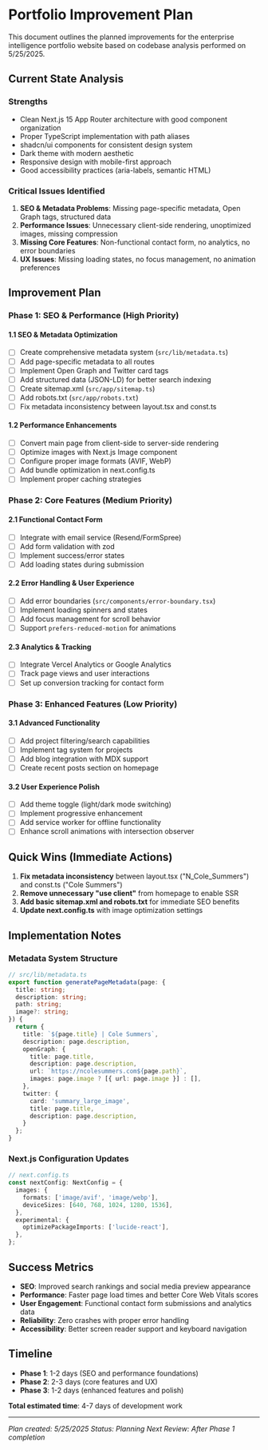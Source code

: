 # Portfolio Improvement Plan

This document outlines the planned improvements for the enterprise intelligence portfolio website based on codebase analysis performed on 5/25/2025.

## Current State Analysis

### Strengths
- Clean Next.js 15 App Router architecture with good component organization
- Proper TypeScript implementation with path aliases
- shadcn/ui components for consistent design system
- Dark theme with modern aesthetic
- Responsive design with mobile-first approach
- Good accessibility practices (aria-labels, semantic HTML)

### Critical Issues Identified
1. **SEO & Metadata Problems**: Missing page-specific metadata, Open Graph tags, structured data
2. **Performance Issues**: Unnecessary client-side rendering, unoptimized images, missing compression
3. **Missing Core Features**: Non-functional contact form, no analytics, no error boundaries
4. **UX Issues**: Missing loading states, no focus management, no animation preferences

## Improvement Plan

### Phase 1: SEO & Performance (High Priority)

#### 1.1 SEO & Metadata Optimization
- [ ] Create comprehensive metadata system (`src/lib/metadata.ts`)
- [ ] Add page-specific metadata to all routes
- [ ] Implement Open Graph and Twitter card tags
- [ ] Add structured data (JSON-LD) for better search indexing
- [ ] Create sitemap.xml (`src/app/sitemap.ts`)
- [ ] Add robots.txt (`src/app/robots.txt`)
- [ ] Fix metadata inconsistency between layout.tsx and const.ts

#### 1.2 Performance Enhancements
- [ ] Convert main page from client-side to server-side rendering
- [ ] Optimize images with Next.js Image component
- [ ] Configure proper image formats (AVIF, WebP)
- [ ] Add bundle optimization in next.config.ts
- [ ] Implement proper caching strategies

### Phase 2: Core Features (Medium Priority)

#### 2.1 Functional Contact Form
- [ ] Integrate with email service (Resend/FormSpree)
- [ ] Add form validation with zod
- [ ] Implement success/error states
- [ ] Add loading states during submission

#### 2.2 Error Handling & User Experience
- [ ] Add error boundaries (`src/components/error-boundary.tsx`)
- [ ] Implement loading spinners and states
- [ ] Add focus management for scroll behavior
- [ ] Support `prefers-reduced-motion` for animations

#### 2.3 Analytics & Tracking
- [ ] Integrate Vercel Analytics or Google Analytics
- [ ] Track page views and user interactions
- [ ] Set up conversion tracking for contact form

### Phase 3: Enhanced Features (Low Priority)

#### 3.1 Advanced Functionality
- [ ] Add project filtering/search capabilities
- [ ] Implement tag system for projects
- [ ] Add blog integration with MDX support
- [ ] Create recent posts section on homepage

#### 3.2 User Experience Polish
- [ ] Add theme toggle (light/dark mode switching)
- [ ] Implement progressive enhancement
- [ ] Add service worker for offline functionality
- [ ] Enhance scroll animations with intersection observer

## Quick Wins (Immediate Actions)

1. **Fix metadata inconsistency** between layout.tsx ("N_Cole_Summers") and const.ts ("Cole Summers")
2. **Remove unnecessary "use client"** from homepage to enable SSR
3. **Add basic sitemap.xml and robots.txt** for immediate SEO benefits
4. **Update next.config.ts** with image optimization settings

## Implementation Notes

### Metadata System Structure
```typescript
// src/lib/metadata.ts
export function generatePageMetadata(page: {
  title: string;
  description: string;
  path: string;
  image?: string;
}) {
  return {
    title: `${page.title} | Cole Summers`,
    description: page.description,
    openGraph: {
      title: page.title,
      description: page.description,
      url: `https://ncolesummers.com${page.path}`,
      images: page.image ? [{ url: page.image }] : [],
    },
    twitter: {
      card: 'summary_large_image',
      title: page.title,
      description: page.description,
    }
  };
}
```

### Next.js Configuration Updates
```typescript
// next.config.ts
const nextConfig: NextConfig = {
  images: {
    formats: ['image/avif', 'image/webp'],
    deviceSizes: [640, 768, 1024, 1280, 1536],
  },
  experimental: {
    optimizePackageImports: ['lucide-react'],
  },
};
```

## Success Metrics

- **SEO**: Improved search rankings and social media preview appearance
- **Performance**: Faster page load times and better Core Web Vitals scores
- **User Engagement**: Functional contact form submissions and analytics data
- **Reliability**: Zero crashes with proper error handling
- **Accessibility**: Better screen reader support and keyboard navigation

## Timeline

- **Phase 1**: 1-2 days (SEO and performance foundations)
- **Phase 2**: 2-3 days (core features and UX)
- **Phase 3**: 1-2 days (enhanced features and polish)

**Total estimated time**: 4-7 days of development work

---

*Plan created: 5/25/2025*
*Status: Planning*
*Next Review: After Phase 1 completion*